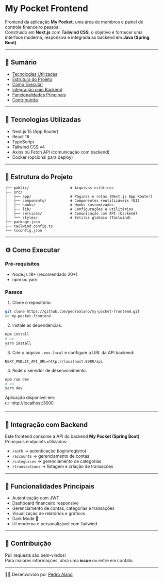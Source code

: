 # My Pocket Frontend

Frontend da aplicação **My Pocket**, uma área de membros e painel de controle financeiro pessoal.  
Construído em **Next.js** com **Tailwind CSS**, o objetivo é fornecer uma interface moderna, responsiva e integrada ao backend em **Java (Spring Boot)**.

---

## 📖 Sumário

- [Tecnologias Utilizadas](#-tecnologias-utilizadas)
- [Estrutura do Projeto](#-estrutura-do-projeto)
- [Como Executar](#-como-executar)
- [Integração com Backend](#-integração-com-backend)
- [Funcionalidades Principais](#-funcionalidades-principais)
- [Contribuição](#-contribuição)

---

## 🚀 Tecnologias Utilizadas

- Next.js 15 (App Router)
- React 19
- TypeScript
- Tailwind CSS v4
- Axios ou Fetch API (comunicação com backend)
- Docker (opcional para deploy)

---

## 📂 Estrutura do Projeto

```
├── public/                   # Arquivos estáticos
├── src/
│   ├── app/                  # Páginas e rotas (Next.js App Router)
│   ├── components/           # Componentes reutilizáveis (UI)
│   ├── hooks/                # Hooks customizados
│   ├── lib/                  # Configurações e utilitários
│   ├── services/             # Comunicação com API (backend)
│   └── styles/               # Estilos globais (Tailwind)
├── package.json
├── tailwind.config.ts
└── tsconfig.json
```

---

## ⚙️ Como Executar

### Pré-requisitos

- Node.js 18+ (recomendado 20+)
- npm ou yarn

### Passos

1. Clone o repositório:

```sh
git clone https://github.com/pedroalano/my-pocket-frontend.git
cd my-pocket-frontend
```

2. Instale as dependências:

```sh
npm install
# ou
yarn install
```

3. Crie o arquivo `.env.local` e configure a URL da API backend:

```env
NEXT_PUBLIC_API_URL=http://localhost:8080/api
```

4. Rode o servidor de desenvolvimento:

```sh
npm run dev
# ou
yarn dev
```

Aplicação disponível em:  
👉 http://localhost:3000

---

## 🔗 Integração com Backend

Este frontend consome a API do backend **My Pocket (Spring Boot)**.  
Principais endpoints utilizados:

- `/auth` → autenticação (login/registro)
- `/accounts` → gerenciamento de contas
- `/categories` → gerenciamento de categorias
- `/transactions` → listagem e criação de transações

---

## 🎨 Funcionalidades Principais

- Autenticação com JWT  
- Dashboard financeiro responsivo  
- Gerenciamento de contas, categorias e transações  
- Visualização de relatórios e gráficos  
- Dark Mode 🌙  
- UI moderna e personalizável com Tailwind  

---

## 🤝 Contribuição

Pull requests são bem-vindos!  
Para maiores informações, abra uma **issue** ou entre em contato.

---

👨‍💻 Desenvolvido por [Pedro Alano](https://github.com/pedroalano)
